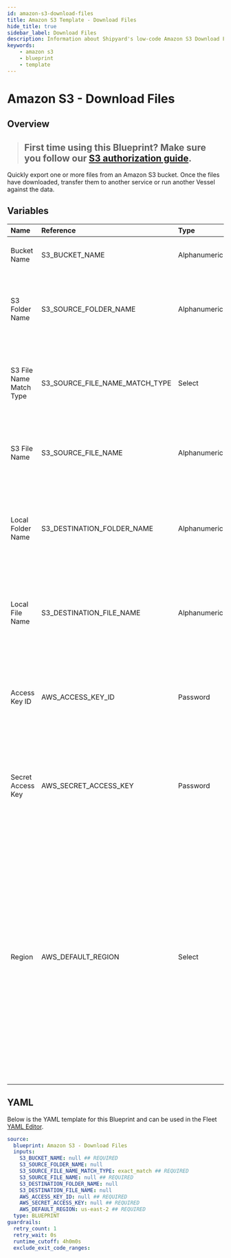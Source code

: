 ```yaml
---
id: amazon-s3-download-files
title: Amazon S3 Template - Download Files
hide_title: true
sidebar_label: Download Files
description: Information about Shipyard's low-code Amazon S3 Download Files blueprint. Quickly export one or more files from an Amazon S3 bucket. Once the files have downloaded, transfer them to another service or run another Vessel against the data.
keywords:
    - amazon s3
    - blueprint
    - template
---
```


# Amazon S3 - Download Files

## Overview

> ## **First time using this Blueprint? Make sure you follow our [S3 authorization guide](https://www.shipyardapp.com/docs/blueprint-library/amazon-s3/amazon-s3-authorization/)**.

Quickly export one or more files from an Amazon S3 bucket. Once the files have downloaded, transfer them to another service or run another Vessel against the data.



## Variables

| Name                    | Reference                      | Type         | Required           | Default       | Options                                                                                                                                                                                                                                                                                                                                             | Description                                                                                                                      |
|:------------------------|:-------------------------------|:-------------|:-------------------|:--------------|:----------------------------------------------------------------------------------------------------------------------------------------------------------------------------------------------------------------------------------------------------------------------------------------------------------------------------------------------------|:---------------------------------------------------------------------------------------------------------------------------------|
| Bucket Name             | S3_BUCKET_NAME                 | Alphanumeric | :white_check_mark: | -             | -                                                                                                                                                                                                                                                                                                                                                   | The target S3 bucket the target file is stored in.                                                                               |
| S3 Folder Name          | S3_SOURCE_FOLDER_NAME          | Alphanumeric | :heavy_minus_sign: | -             | -                                                                                                                                                                                                                                                                                                                                                   | Name of the folder where the file is stored in the S3 Bucket. If left blank, looks in the root directory.                        |
| S3 File Name Match Type | S3_SOURCE_FILE_NAME_MATCH_TYPE | Select       | :white_check_mark: | `exact_match` | Exact Match: `exact_match`<br></br><br></br>Regex Match: `regex_match`                                                                                                                                                                                                                                                                              | Determines if the text in "S3 File Name" will look for one file with exact match, or multiple files using regex.                 |
| S3 File Name            | S3_SOURCE_FILE_NAME            | Alphanumeric | :white_check_mark: | -             | -                                                                                                                                                                                                                                                                                                                                                   | Name of the target file in the S3 bucket. Can be regex if "Match Type" is set accordingly.                                       |
| Local Folder Name       | S3_DESTINATION_FOLDER_NAME     | Alphanumeric | :heavy_minus_sign: | -             | -                                                                                                                                                                                                                                                                                                                                                   | Folder where the file(s) should be downloaded on Shipyard. Leaving blank will place the file in the home directory.              |
| Local File Name         | S3_DESTINATION_FILE_NAME       | Alphanumeric | :heavy_minus_sign: | -             | -                                                                                                                                                                                                                                                                                                                                                   | What to name the file(s) being downloaded on Shipyard. If left blank, defaults to the original file name(s).                     |
| Access Key ID           | AWS_ACCESS_KEY_ID              | Password     | :white_check_mark: | -             | -                                                                                                                                                                                                                                                                                                                                                   | The access key ID for programmatic IAM user used to download the file. See Authorization documentation for more information.     |
| Secret Access Key       | AWS_SECRET_ACCESS_KEY          | Password     | :white_check_mark: | -             | -                                                                                                                                                                                                                                                                                                                                                   | The secret access key for programmatic IAM user used to download the file. See Authorization documentation for more information. |
| Region                  | AWS_DEFAULT_REGION             | Select       | :white_check_mark: | `us-east-2`   | `us-east-2`, `us-east-1`, `us-west-1`, `us-west-2`, `af-south-1`, `ap-east-1`, `ap-south-1`, `ap-northeast-3`, `ap-northeast-2`, `ap-southeast-1`, `ap-southeast-2`, `ap-northeast-1`, `ca-central-1`, `cn-north-1`, `cn-northwest-1`, `eu-central-1`, `eu-west-1`, `eu-west-2`, `eu-south-1`, `eu-west-3`, `eu-north-1`, `sa-east-1`, `me-south-1` | The AWS region for the S3 bucket and IAM user.                                                                                   |


## YAML

Below is the YAML template for this Blueprint and can be used in the Fleet [YAML Editor](../../reference/fleets/yaml-editor.md).

```yaml
source:
  blueprint: Amazon S3 - Download Files
  inputs:
    S3_BUCKET_NAME: null ## REQUIRED
    S3_SOURCE_FOLDER_NAME: null 
    S3_SOURCE_FILE_NAME_MATCH_TYPE: exact_match ## REQUIRED
    S3_SOURCE_FILE_NAME: null ## REQUIRED
    S3_DESTINATION_FOLDER_NAME: null 
    S3_DESTINATION_FILE_NAME: null 
    AWS_ACCESS_KEY_ID: null ## REQUIRED
    AWS_SECRET_ACCESS_KEY: null ## REQUIRED
    AWS_DEFAULT_REGION: us-east-2 ## REQUIRED
  type: BLUEPRINT
guardrails:
  retry_count: 1
  retry_wait: 0s
  runtime_cutoff: 4h0m0s
  exclude_exit_code_ranges:
```
